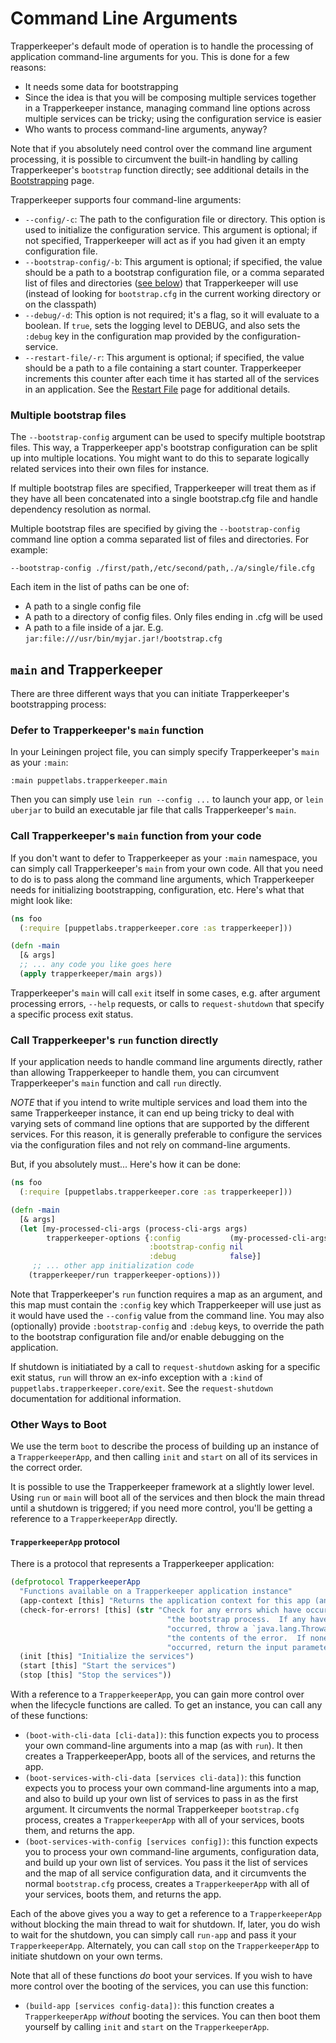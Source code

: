 # Command Line Arguments

Trapperkeeper's default mode of operation is to handle the processing of application command-line arguments for you.  This is done for a few reasons:

* It needs some data for bootstrapping
* Since the idea is that you will be composing multiple services together in a Trapperkeeper instance, managing command line options across multiple services can be tricky; using the configuration service is easier
* Who wants to process command-line arguments, anyway?

Note that if you absolutely need control over the command line argument processing, it is possible to circumvent the built-in handling by calling Trapperkeeper's `bootstrap` function directly; see additional details in the [Bootstrapping](Bootstrapping.md) page.

Trapperkeeper supports four command-line arguments:

* `--config/-c`: The path to the configuration file or directory. This option is used to initialize the configuration service. This argument is optional; if not specified, Trapperkeeper will act as if you had given it an empty configuration file.
* `--bootstrap-config/-b`: This argument is optional; if specified, the value should be a path to a bootstrap configuration file, or a comma separated list of files and directories ([see below](#multiple-bootstrap-files)) that Trapperkeeper will use (instead of looking for `bootstrap.cfg` in the current working directory or on the classpath)
* `--debug/-d`: This option is not required; it's a flag, so it will evaluate to a boolean.  If `true`, sets the logging level to DEBUG, and also sets the `:debug` key in the configuration map provided by the configuration-service.
* `--restart-file/-r`: This argument is optional; if specified, the value should be a path to a file containing a start counter.  Trapperkeeper increments this counter after each time it has started all of the services in an application.  See the [Restart File](Restart-File.md) page for additional details.

### Multiple bootstrap files
The `--bootstrap-config` argument can be used to specify multiple bootstrap files. This way, a Trapperkeeper app's bootstrap configuration can be split up into multiple locations. You might want to do this to separate logically related services into their own files for instance.

If multiple bootstrap files are specified, Trapperkeeper will treat them as if they have all been concatenated into a single bootstrap.cfg file and handle dependency resolution as normal.

Multiple bootstrap files are specified by giving the `--bootstrap-config` command line option a comma separated list of files and directories. For example:
```
--bootstrap-config ./first/path,/etc/second/path,./a/single/file.cfg
```

Each item in the list of paths can be one of:
* A path to a single config file
* A path to a directory of config files. Only files ending in .cfg will be used
* A path to a file inside of a jar. E.g. `jar:file:///usr/bin/myjar.jar!/bootstrap.cfg`

## `main` and Trapperkeeper

There are three different ways that you can initiate Trapperkeeper's bootstrapping process:

### Defer to Trapperkeeper's `main` function

In your Leiningen project file, you can simply specify Trapperkeeper's `main` as your `:main`:

    :main puppetlabs.trapperkeeper.main

Then you can simply use `lein run --config ...` to launch your app, or `lein uberjar` to build an executable jar file that calls Trapperkeeper's `main`.

### Call Trapperkeeper's `main` function from your code

If you don't want to defer to Trapperkeeper as your `:main` namespace, you can simply call Trapperkeeper's `main` from your own code.  All that you need to do is to pass along the command line arguments, which Trapperkeeper needs for initializing bootstrapping, configuration, etc.  Here's what that might look like:

```clj
(ns foo
  (:require [puppetlabs.trapperkeeper.core :as trapperkeeper]))

(defn -main
  [& args]
  ;; ... any code you like goes here
  (apply trapperkeeper/main args))
```

Trapperkeeper's `main` will call `exit` itself in some cases,
e.g. after argument processing errors, `--help` requests, or calls to
`request-shutdown` that specify a specific process exit status.

### Call Trapperkeeper's `run` function directly

If your application needs to handle command line arguments directly, rather than allowing Trapperkeeper to handle them, you can circumvent Trapperkeeper's `main` function and call `run` directly.

*NOTE* that if you intend to write multiple services and load them into the same Trapperkeeper instance, it can end up being tricky to deal with varying sets of command line options that are supported by the different services.  For this reason, it is generally preferable to configure the services via the configuration files and not rely on command-line arguments.

But, if you absolutely must...  Here's how it can be done:

```clj
(ns foo
  (:require [puppetlabs.trapperkeeper.core :as trapperkeeper]))

(defn -main
  [& args]
  (let [my-processed-cli-args (process-cli-args args)
        trapperkeeper-options {:config           (my-processed-cli-args :config-file-path)
                               :bootstrap-config nil
                               :debug            false}]
     ;; ... other app initialization code
    (trapperkeeper/run trapperkeeper-options)))
```

Note that Trapperkeeper's `run` function requires a map as an argument, and this map must contain the `:config` key which Trapperkeeper will use just as it would have used the `--config` value from the command line.  You may also (optionally) provide `:bootstrap-config` and `:debug` keys, to override the path to the bootstrap configuration file and/or enable debugging on the application.

If shutdown is initiatiated by a call to `request-shutdown` asking for
a specific exit status, `run` will throw an ex-info exception with a
`:kind` of `puppetlabs.trapperkeeper.core/exit`.  See the
`request-shutdown` documentation for additional information.

### Other Ways to Boot

We use the term `boot` to describe the process of building up an instance of a `TrapperkeeperApp`, and then calling `init` and `start` on all of its services in the correct order.

It is possible to use the Trapperkeeper framework at a slightly lower level.  Using `run` or `main` will boot all of the services and then block the main thread until a shutdown is triggered; if you need more control, you'll be getting a reference to a `TrapperkeeperApp` directly.

#### `TrapperkeeperApp` protocol

There is a protocol that represents a Trapperkeeper application:

```clj
(defprotocol TrapperkeeperApp
  "Functions available on a Trapperkeeper application instance"
  (app-context [this] "Returns the application context for this app (an atom containing a map)")
  (check-for-errors! [this] (str "Check for any errors which have occurred in "
                                   "the bootstrap process.  If any have "
                                   "occurred, throw a `java.lang.Throwable` with "
                                   "the contents of the error.  If none have "
                                   "occurred, return the input parameter.")
  (init [this] "Initialize the services")
  (start [this] "Start the services")
  (stop [this] "Stop the services"))
```

With a reference to a `TrapperkeeperApp`, you can gain more control over when the lifecycle functions are called.  To get an instance, you can call any of these functions:

* `(boot-with-cli-data [cli-data])`: this function expects you to process your own command-line arguments into a map (as with `run`).  It then creates a TrapperkeeperApp, boots all of the services, and returns the app.
* `(boot-services-with-cli-data [services cli-data])`: this function expects you to process your own command-line arguments into a map, and also to build up your own list of services to pass in as the first argument.  It circumvents the normal Trapperkeeper `bootstrap.cfg` process, creates a `TrapperkeeperApp` with all of your services, boots them, and returns the app.
* `(boot-services-with-config [services config])`: this function expects you to process your own command-line arguments, configuration data, and build up your own list of services.  You pass it the list of services and the map of all service configuration data, and it circumvents the normal `bootstrap.cfg` process, creates a `TrapperkeeperApp` with all of your services, boots them, and returns the app.

Each of the above gives you a way to get a reference to a `TrapperkeeperApp` without blocking the main thread to wait for shutdown.  If, later, you do wish to wait for the shutdown, you can simply call `run-app` and pass it your `TrapperkeeperApp`.  Alternately, you can call `stop` on the `TrapperkeeperApp` to initiate shutdown on your own terms.

Note that all of these functions *do* boot your services.  If you wish to have more control over the booting of the services, you can use this function:

* `(build-app [services config-data])`: this function creates a `TrapperkeeperApp` *without* booting the services.  You can then boot them yourself by calling `init` and `start` on the `TrapperkeeperApp`.
